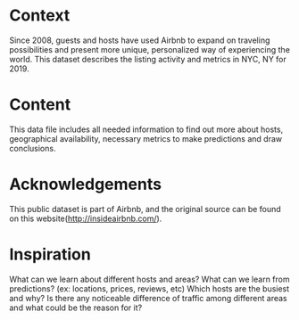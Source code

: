 # Context
Since 2008, guests and hosts have used Airbnb to expand on traveling possibilities and present more unique, personalized way of experiencing the world. This dataset describes the listing activity and metrics in NYC, NY for 2019.

# Content
This data file includes all needed information to find out more about hosts, geographical availability, necessary metrics to make predictions and draw conclusions.

# Acknowledgements
This public dataset is part of Airbnb, and the original source can be found on this website(http://insideairbnb.com/).

# Inspiration
What can we learn about different hosts and areas?
What can we learn from predictions? (ex: locations, prices, reviews, etc)
Which hosts are the busiest and why?
Is there any noticeable difference of traffic among different areas and what could be the reason for it?
